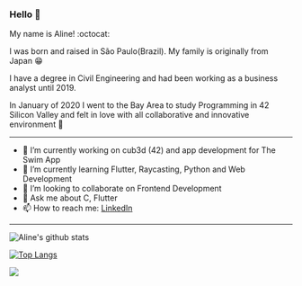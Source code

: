 ### Hello 👋

My name is Aline! :octocat:

I was born and raised in São Paulo(Brazil). My family is originally from Japan 😁 

I have a degree in Civil Engineering and had been working as a business analyst until 2019.

In January of 2020 I went to the Bay Area to study Programming in 42 Silicon Valley and felt in love with all collaborative and innovative environment 🌟

----

- 🔭 I’m currently working on cub3d (42) and app development for The Swim App
- 🌱 I’m currently learning Flutter, Raycasting, Python and Web Development
- 👯 I’m looking to collaborate on Frontend Development
- 💬 Ask me about C, Flutter
- 📫 How to reach me: [LinkedIn](https://www.linkedin.com/in/aline-fukuhara-5b4831a0/)

----

![Aline's github stats](https://github-readme-stats.vercel.app/api?username=alineayumi&show_icons=true&theme=default)
 
[![Top Langs](https://github-readme-stats.vercel.app/api/top-langs/?username=alineayumi&layout=compact)](https://github.com/alineayumi/github-readme-stats)

![](https://komarev.com/ghpvc/?username=alineayumi?color=393e46?style=flat)
